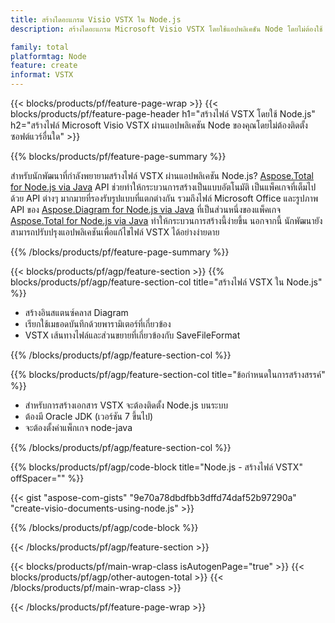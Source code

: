 ```yaml
---
title: สร้างไดอะแกรม Visio VSTX ใน Node.js
description: สร้างไดอะแกรม Microsoft Visio VSTX โดยใช้แอปพลิเคชัน Node โดยไม่ต้องใช้ Microsoft Office 

family: total
platformtag: Node
feature: create
informat: VSTX
---
```

{{< blocks/products/pf/feature-page-wrap >}}
{{< blocks/products/pf/feature-page-header h1="สร้างไฟล์ VSTX โดยใช้ Node.js" h2="สร้างไฟล์ Microsoft Visio VSTX ผ่านแอปพลิเคชัน Node ของคุณโดยไม่ต้องติดตั้งซอฟต์แวร์อื่นใด" >}}

{{% blocks/products/pf/feature-page-summary %}}

สำหรับนักพัฒนาที่กำลังพยายามสร้างไฟล์ VSTX ผ่านแอปพลิเคชัน Node.js? [Aspose.Total for Node.js via Java](https://products.aspose.com/total/th/nodejs-java/) API ช่วยทำให้กระบวนการสร้างเป็นแบบอัตโนมัติ เป็นแพ็คเกจที่เต็มไปด้วย API ต่างๆ มากมายที่รองรับรูปแบบที่แตกต่างกัน รวมถึงไฟล์ Microsoft Office และรูปภาพ API ของ [Aspose.Diagram for Node.js via Java](https://products.aspose.com/diagram/th/nodejs-java/) ที่เป็นส่วนหนึ่งของแพ็คเกจ [Aspose.Total for Node.js via Java](https://products.aspose.com/total/th/nodejs-java/) ทำให้กระบวนการสร้างนี้ง่ายขึ้น นอกจากนี้ นักพัฒนายังสามารถปรับปรุงแอปพลิเคชันเพื่อแก้ไขไฟล์ VSTX ได้อย่างง่ายดาย 

{{% /blocks/products/pf/feature-page-summary %}}

{{< blocks/products/pf/agp/feature-section >}}
{{% blocks/products/pf/agp/feature-section-col title="สร้างไฟล์ VSTX ใน Node.js" %}}

- สร้างอินสแตนซ์คลาส Diagram
- เรียกใช้เมธอดบันทึกด้วยพารามิเตอร์ที่เกี่ยวข้อง
- VSTX เส้นทางไฟล์และส่วนขยายที่เกี่ยวข้องกับ SaveFileFormat

{{% /blocks/products/pf/agp/feature-section-col %}}

{{% blocks/products/pf/agp/feature-section-col title="ข้อกำหนดในการสร้างสรรค์" %}}

- สำหรับการสร้างเอกสาร VSTX จะต้องติดตั้ง Node.js บนระบบ
- ต้องมี Oracle JDK (เวอร์ชัน 7 ขึ้นไป)
- จะต้องตั้งค่าแพ็กเกจ node-java

{{% /blocks/products/pf/agp/feature-section-col %}}

{{% blocks/products/pf/agp/code-block title="Node.js - สร้างไฟล์ VSTX" offSpacer="" %}}

{{< gist "aspose-com-gists" "9e70a78dbdfbb3dffd74daf52b97290a" "create-visio-documents-using-node.js" >}}

{{% /blocks/products/pf/agp/code-block %}}

{{< /blocks/products/pf/agp/feature-section >}}

{{< blocks/products/pf/main-wrap-class isAutogenPage="true" >}}
{{< blocks/products/pf/agp/other-autogen-total >}}
{{< /blocks/products/pf/main-wrap-class >}}

{{< /blocks/products/pf/feature-page-wrap >}}